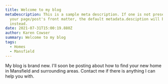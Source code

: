 ```yaml
---
title: Welcome to my blog
metaDescription: This is a sample meta description. If one is not present in
  your page/post's front matter, the default metadata.desciption will be used
  instead.
date: 2021-07-31T15:00:19.880Z
author: Karen Cowser
summary: Welcome to my blog
tags:
  - Homes
  - Mansfield
---
```


My blog is brand new. I'll soon be posting about how to find your new home in Mansfield and surrounding areas. Contact me if there is anything I can help you with.